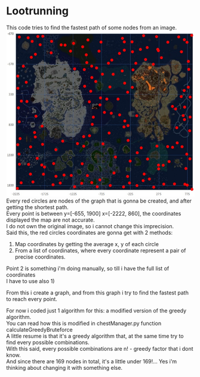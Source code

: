 # Lootrunning
This code tries to find the fastest path of some nodes from an image.<br>
![Map](img.jpg)
Every red circles are nodes of the graph that is gonna be created, and after getting the shortest path.<br>
Every point is between y=[-655, 1900] x=[-2222, 860], the coordinates displayed the map are not accurate.<br>
I do not own the original image, so i cannot change this imprecision.<br>
Said this, the red circles coordinates are gonna get with 2 methods:
1) Map coordinates by getting the average x, y of each circle
2) From a list of coordinates, where every coordinate represent a pair of precise coordinates.<br>

Point 2 is something i'm doing manually, so till i have the full list of coordinates<br>
I have to use also 1)

From this i create a graph, and from this graph i try to find the fastest path to reach every point.

For now i coded just 1 algorithm for this: a modified version of the greedy algorithm.<br>
You can read how this is modified in chestManager.py function calculateGreedyBruteforce<br>
A little resume is that it's a greedy algorithm that, at the same time try to find every possible combinations.<br>
With this said, every possible combinations are n! - greedy factor that i dont know.<br>
And since there are 169 nodes in total, it's a little under 169!... Yes i'm thinking about changing it with something else.
